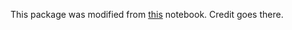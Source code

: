 This package was modified from
[this](https://github.com/kangeunsu/ArtML/blob/master/Style_Transfer_Tensorflow/style_transfer_keras.ipynb)
notebook. Credit goes there.
